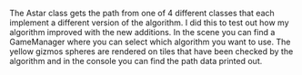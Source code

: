 The Astar class gets the path from one of 4 different classes that each implement a different version of the algorithm.
I did this to test out how my algorithm improved with the new additions.
In the scene you can find a GameManager where you can select which algorithm you want to use.
The yellow gizmos spheres are rendered on tiles that have been checked by the algorithm and in the console you can find the path data printed out.
